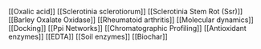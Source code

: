 [[Oxalic acid]]
[[Sclerotinia sclerotiorum]]
[[Sclerotinia Stem Rot (Ssr)]]
[[Barley Oxalate Oxidase]]
[[Rheumatoid arthritis]]
[[Molecular dynamics]]
[[Docking]]
[[Ppi Networks]]
[[Chromatographic Profiling]]
[[Antioxidant enzymes]]
[[EDTA]]
[[Soil enzymes]]
[[Biochar]]
